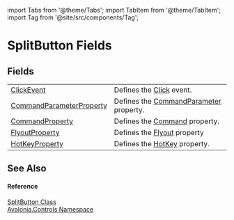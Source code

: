 import Tabs from '@theme/Tabs'; 
import TabItem from '@theme/TabItem'; 
import Tag from '@site/src/components/Tag'; 

# SplitButton Fields




## Fields
<table>
<tr>
<td><a href="F_Avalonia_Controls_SplitButton_ClickEvent">ClickEvent</a></td>
<td>Defines the <a href="E_Avalonia_Controls_SplitButton_Click">Click</a> event.</td>
</tr>
<tr>
<td><a href="F_Avalonia_Controls_SplitButton_CommandParameterProperty">CommandParameterProperty</a></td>
<td>Defines the <a href="P_Avalonia_Controls_SplitButton_CommandParameter">CommandParameter</a> property.</td>
</tr>
<tr>
<td><a href="F_Avalonia_Controls_SplitButton_CommandProperty">CommandProperty</a></td>
<td>Defines the <a href="P_Avalonia_Controls_SplitButton_Command">Command</a> property.</td>
</tr>
<tr>
<td><a href="F_Avalonia_Controls_SplitButton_FlyoutProperty">FlyoutProperty</a></td>
<td>Defines the <a href="P_Avalonia_Controls_SplitButton_Flyout">Flyout</a> property</td>
</tr>
<tr>
<td><a href="F_Avalonia_Controls_SplitButton_HotKeyProperty">HotKeyProperty</a></td>
<td>Defines the <a href="P_Avalonia_Controls_SplitButton_HotKey">HotKey</a> property.</td>
</tr>
</table>

## See Also


#### Reference
<a href="T_Avalonia_Controls_SplitButton">SplitButton Class</a>  
<a href="N_Avalonia_Controls">Avalonia.Controls Namespace</a>  
